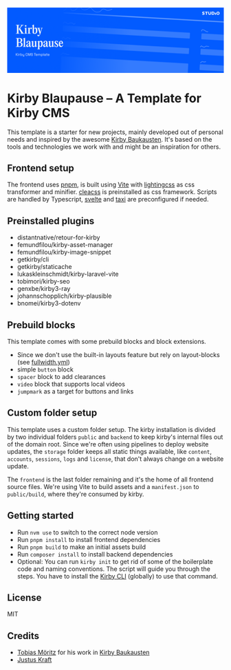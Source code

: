 ![Kirby Blaupause – Kirby CMS Starter Kit](kirby-blaupause.png)
# Kirby Blaupause – A Template for Kirby CMS

This template is a starter for new projects, mainly developed out of personal needs and inspired by the awesome [Kirby Baukausten](https://github.com/tobimori/kirby-baukasten). It's based on the tools and technologies we work with and might be an inspiration for others.

## Frontend setup
The frontend uses [pnpm](https://pnpm.io), is built using [Vite]([https://vitejs.](https://vitejs.dev/)) with [lightingcss](https://lightningcss.dev/) as css transformer and minifier. [cleacss](https://cleacss.dev) is preinstalled as css framework. Scripts are handled by Typescript, [svelte](https://svelte.dev) and [taxi](https://taxi.js.org) are preconfigured if needed.

## Preinstalled plugins
- distantnative/retour-for-kirby
- femundfilou/kirby-asset-manager
- femundfilou/kirby-image-snippet
- getkirby/cli
- getkirby/staticache
- lukaskleinschmidt/kirby-laravel-vite
- tobimori/kirby-seo
- genxbe/kirby3-ray
- johannschopplich/kirby-plausible
- bnomei/kirby3-dotenv


## Prebuild blocks
This template comes with some prebuild blocks and block extensions.
- Since we don't use the built-in layouts feature but rely on layout-blocks (see [fullwidth.yml](./backend/site/blueprints/layouts/fullwidth.yml))
- simple `button` block
- `spacer` block to add clearances
- `video` block that supports local videos
- `jumpmark` as a target for buttons and links

## Custom folder setup
This template uses a custom folder setup. The kirby installation is divided by two individual folders `public` and `backend` to keep kirby's internal files out of the domain root. Since we're often using pipelines to deploy website updates, the `storage` folder keeps all static things available, like `content`, `accounts`, `sessions`, `logs` and `license`, that don't always change on a website update.

The `frontend` is the last folder remaining and it's the home of all frontend source files. We're using Vite to build assets and a `manifest.json` to `public/build`, where they're consumed by kirby.

## Getting started
- Run `nvm use` to switch to the correct node version
- Run `pnpm install` to install frontend dependencies
- Run `pnpm build` to make an initial assets build
- Run `composer install` to install backend dependencies
- Optional: You can run `kirby init` to get rid of some of the boilerplate code and naming conventions. The script will guide you through the steps. You have to install the [Kirby CLI](https://github.com/getkirby/cli) (globally) to use that command.

## License
MIT

## Credits
- [Tobias Möritz](https://github.com/tobimori) for his work in [Kirby Baukausten](https://github.com/tobimori/kirby-baukasten)
- [Justus Kraft](https://github.com/jukra00)
